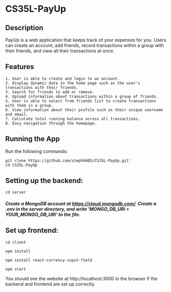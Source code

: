 # CS35L-PayUp

## Description
PayUp is a web application that keeps track of your expenses for you. Users can create an account, add friends, record transactions within a group with their friends, and view all their transactions at once. 

## Features
    1. User is able to create and login to an account. 
    2. Display dynamic data in the home page such as the user's transactions with their friends. 
    3. Search for friends to add or remove. 
    4. Upload information about transactions within a group of friends. 
    5. User is able to select from friends list to create transactions with them in a group.
    6. View information about their profile such as their unique username and email. 
    7. Calculate total running balance across all transactions. 
    8. Easy navigation through the homepage. 

## Running the App 
Run the following commands:
```
git clone https://github.com/stephk005/CS35L-PayUp.git'
cd CS35L-PayUp
```

## Setting up the backend:

```
cd server
```

##### Create a MongoDB account at https://cloud.mongodb.com/. Create a .env in the server directory, and write 'MONGO_DB_URI = YOUR_MONGO_DB_URI' to the file. 

## Set up frontend:
```
cd client

npm install

npm install react-currency-input-field

npm start
```

You should see the website at http://localhost:3000 in the browser if the backend and frontend are set up correctly. 
